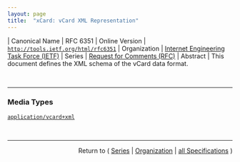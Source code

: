 ```yaml
---
layout: page
title:  "xCard: vCard XML Representation"
---
```


| Canonical Name | RFC 6351
| Online Version | [`http://tools.ietf.org/html/rfc6351`](http://tools.ietf.org/html/rfc6351)
| Organization | [Internet Engineering Task Force (IETF)](..)
| Series | [Request for Comments (RFC)](.)
| Abstract | This document defines the XML schema of the vCard data format.

<br/>
<hr/>

### Media Types

[`application/vcard+xml`](/concepts/media-type/application/vcard+xml "This document defines the XML schema of the vCard data format.")



<br/>
<hr/>

<p style="text-align: right">Return to ( <a href="./">Series</a> | <a href="../">Organization</a> | <a href="../../">all Specifications</a> )</p>
